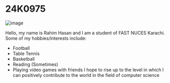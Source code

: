 # 24K0975
![image](https://github.com/user-attachments/assets/4921259d-5538-4bb6-b847-e4b1d57121fd)

Hello, my name is Rahim Hasan and I am a student of FAST NUCES Karachi.
Some of my hobbies/interests include:
  - Football
  - Table Tennis
  - Basketball
  - Reading (Sometimes)
  - Playing video games with friends
I hope to rise up to the level in which I can positively contribute to the world in the field of computer science
